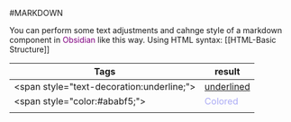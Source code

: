 #MARKDOWN 

You can perform some text adjustments and cahnge style of a markdown component in <span style="color:purple;">Obsidian</span> like this way. Using HTML syntax: [[HTML-Basic Structure]]

| Tags | result |
| ---- | ---- |
| \<span style="text-decoration:underline;"\> | <span style="text-decoration:underline;">underlined</span> |
| \<span style="color:#ababf5;"\> | <span style="color:#ababf5;">Colored</span> |
|  |  |

